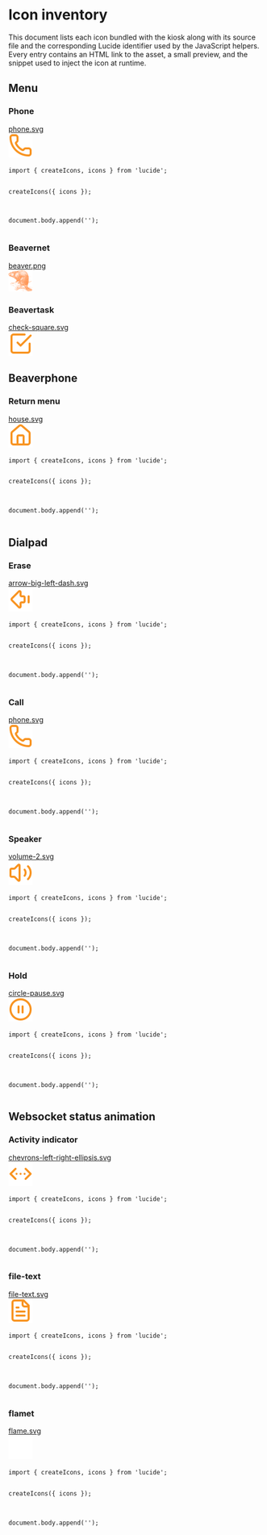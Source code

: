 <h1>Icon inventory</h1>

<p>
  This document lists each icon bundled with the kiosk along with its source file
  and the corresponding Lucide identifier used by the JavaScript helpers. Every
  entry contains an HTML link to the asset, a small preview, and the snippet used
  to inject the icon at runtime.
</p>

<h2>Menu</h2>

<h3>Phone</h3>
<p>
  <a href="./phone.svg">phone.svg</a><br />
  <img src="./phone.svg" alt="Phone icon" width="48" height="48" />
</p>
<pre><code>import { createIcons, icons } from 'lucide';

createIcons({ icons });

document.body.append('<i data-lucide="phone"></i>');
</code></pre>

<h3>Beavernet</h3>
<p>
  <a href="./beaver.png">beaver.png</a><br />
  <img src="./beaver.png" alt="Beavernet logo" width="48" />
</p>

<h3>Beavertask</h3>
<p>
  <a href="./check-square.svg">check-square.svg</a><br />
  <img src="./check-square.svg" alt="Task icon" width="48" height="48" />
</p>

<h2>Beaverphone</h2>

<h3>Return menu</h3>
<p>
  <a href="./house.svg">house.svg</a><br />
  <img src="./house.svg" alt="House icon" width="48" height="48" />
</p>
<pre><code>import { createIcons, icons } from 'lucide';

createIcons({ icons });

document.body.append('<i data-lucide="house"></i>');
</code></pre>

<h2>Dialpad</h2>

<h3>Erase</h3>
<p>
  <a href="./arrow-big-left-dash.svg">arrow-big-left-dash.svg</a><br />
  <img src="./arrow-big-left-dash.svg" alt="Backspace icon" width="48" height="48" />
</p>
<pre><code>import { createIcons, icons } from 'lucide';

createIcons({ icons });

document.body.append('<i data-lucide="arrow-big-left-dash"></i>');
</code></pre>

<h3>Call</h3>
<p>
  <a href="./phone.svg">phone.svg</a><br />
  <img src="./phone.svg" alt="Phone icon" width="48" height="48" />
</p>
<pre><code>import { createIcons, icons } from 'lucide';

createIcons({ icons });

document.body.append('<i data-lucide="phone"></i>');
</code></pre>

<h3>Speaker</h3>
<p>
  <a href="./volume-2.svg">volume-2.svg</a><br />
  <img src="./volume-2.svg" alt="Speaker icon" width="48" height="48" />
</p>
<pre><code>import { createIcons, icons } from 'lucide';

createIcons({ icons });

document.body.append('<i data-lucide="volume-2"></i>');
</code></pre>

<h3>Hold</h3>
<p>
  <a href="./circle-pause.svg">circle-pause.svg</a><br />
  <img src="./circle-pause.svg" alt="Circle pause icon" width="48" height="48" />
</p>
<pre><code>import { createIcons, icons } from 'lucide';

createIcons({ icons });

document.body.append('<i data-lucide="circle-pause"></i>');
</code></pre>

<h2>Websocket status animation</h2>

<h3>Activity indicator</h3>
<p>
  <a href="./chevrons-left-right-ellipsis.svg">chevrons-left-right-ellipsis.svg</a><br />
  <img src="./chevrons-left-right-ellipsis.svg" alt="Chevrons ellipsis icon" width="48" height="48" />
</p>
<pre><code>import { createIcons, icons } from 'lucide';

createIcons({ icons });

document.body.append('<i data-lucide="chevrons-left-right-ellipsis"></i>');
</code></pre>

<h3>file-text</h3>
<p>
  <a href="./file-text.svg">file-text.svg</a><br />
  <img src="./file-text.svg" alt="Doc" width="48" height="48" />
</p>
<pre><code>import { createIcons, icons } from 'lucide';

createIcons({ icons });

document.body.append('<i data-lucide="file-text"></i>');
</code></pre>

<h3>flamet</h3>
<p>
  <a href="./flame.svg">flame.svg</a><br />
  <img src="./flame.svg" alt="Doc" width="48" height="48" />
</p>
<pre><code>import { createIcons, icons } from 'lucide';

createIcons({ icons });

document.body.append('<i data-lucide="flame"></i>');
</code></pre>








